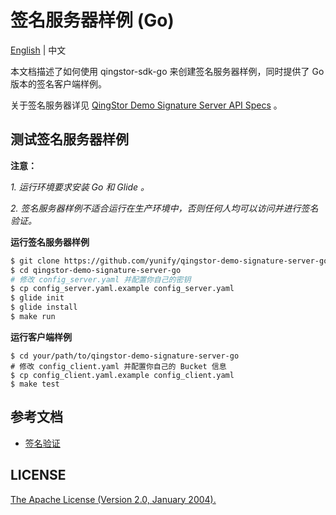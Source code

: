 # 签名服务器样例 (Go)
[English](../../README.md) | 中文

本文档描述了如何使用 qingstor-sdk-go 来创建签名服务器样例，同时提供了 Go 版本的签名客户端样例。

关于签名服务器详见 [QingStor Demo Signature Server API Specs](https://github.com/yunify/qingstor-demo-signature-server-api-specs) 。

## 测试签名服务器样例

**注意：**

_1\. 运行环境要求安装 Go 和 Glide 。_

_2\. 签名服务器样例不适合运行在生产环境中，否则任何人均可以访问并进行签名验证。_

**运行签名服务器样例**

```bash
$ git clone https://github.com/yunify/qingstor-demo-signature-server-go.git
$ cd qingstor-demo-signature-server-go
# 修改 config_server.yaml 并配置你自己的密钥
$ cp config_server.yaml.example config_server.yaml
$ glide init
$ glide install
$ make run
```

**运行客户端样例**

```
$ cd your/path/to/qingstor-demo-signature-server-go
# 修改 config_client.yaml 并配置你自己的 Bucket 信息
$ cp config_client.yaml.example config_client.yaml
$ make test
```
## 参考文档
* [签名验证](https://docs.qingcloud.com/qingstor/api/common/signature.html)

## LICENSE
[The Apache License (Version 2.0, January 2004).](http://www.apache.org/licenses/LICENSE-2.0.html)
